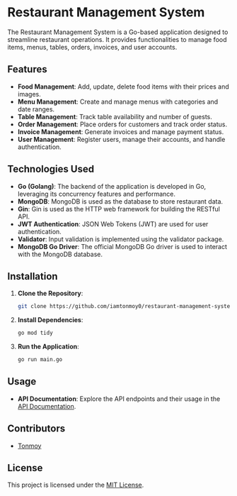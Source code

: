 # Restaurant Management System

The Restaurant Management System is a Go-based application designed to streamline restaurant operations. It provides functionalities to manage food items, menus, tables, orders, invoices, and user accounts.

## Features

- **Food Management**: Add, update, delete food items with their prices and images.
- **Menu Management**: Create and manage menus with categories and date ranges.
- **Table Management**: Track table availability and number of guests.
- **Order Management**: Place orders for customers and track order status.
- **Invoice Management**: Generate invoices and manage payment status.
- **User Management**: Register users, manage their accounts, and handle authentication.

## Technologies Used

- **Go (Golang)**: The backend of the application is developed in Go, leveraging its concurrency features and performance.
- **MongoDB**: MongoDB is used as the database to store restaurant data.
- **Gin**: Gin is used as the HTTP web framework for building the RESTful API.
- **JWT Authentication**: JSON Web Tokens (JWT) are used for user authentication.
- **Validator**: Input validation is implemented using the validator package.
- **MongoDB Go Driver**: The official MongoDB Go driver is used to interact with the MongoDB database.

## Installation

1. **Clone the Repository**:

    ```bash
    git clone https://github.com/iamtonmoy0/restaurant-management-system.git
    ```

2. **Install Dependencies**:

    ```bash
    go mod tidy
    ```

3. **Run the Application**:

    ```bash
    go run main.go
    ```

## Usage

- **API Documentation**: Explore the API endpoints and their usage in the [API Documentation](api-doc.md).

## Contributors

- [Tonmoy](https://github.com/iamtonmoy0)

## License

This project is licensed under the [MIT License](LICENSE).

